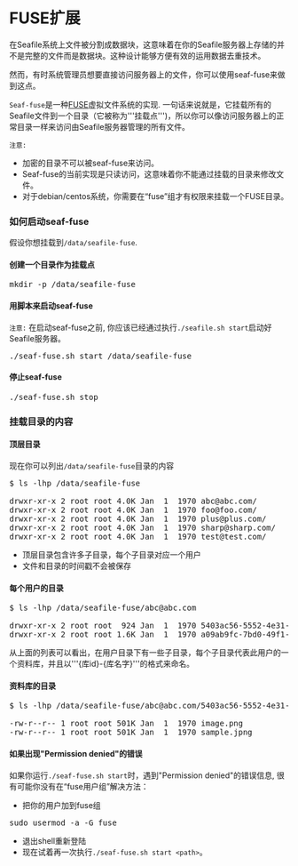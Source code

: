 # FUSE扩展

在Seafile系统上文件被分割成数据块，这意味着在你的Seafile服务器上存储的并不是完整的文件而是数据块。这种设计能够方便有效的运用数据去重技术。

然而，有时系统管理员想要直接访问服务器上的文件，你可以使用seaf-fuse来做到这点。

`Seaf-fuse`是一种[FUSE](http://fuse.sourceforge.net)虚拟文件系统的实现. 一句话来说就是，它挂载所有的Seafile文件到一个目录（它被称为'''挂载点''')，所以你可以像访问服务器上的正常目录一样来访问由Seafile服务器管理的所有文件。

```注意:```
* 加密的目录不可以被seaf-fuse来访问。
* Seaf-fuse的当前实现是只读访问，这意味着你不能通过挂载的目录来修改文件。
* 对于debian/centos系统，你需要在“fuse”组才有权限来挂载一个FUSE目录。

### 如何启动seaf-fuse

假设你想挂载到`/data/seafile-fuse`.

#### 创建一个目录作为挂载点

<pre>
mkdir -p /data/seafile-fuse
</pre>

#### 用脚本来启动seaf-fuse

```注意:``` 在启动seaf-fuse之前, 你应该已经通过执行`./seafile.sh start`启动好Seafile服务器。

<pre>
./seaf-fuse.sh start /data/seafile-fuse
</pre>

#### 停止seaf-fuse

<pre>
./seaf-fuse.sh stop
</pre>

### 挂载目录的内容

#### 顶层目录

现在你可以列出`/data/seafile-fuse`目录的内容

<pre>
$ ls -lhp /data/seafile-fuse

drwxr-xr-x 2 root root 4.0K Jan  1  1970 abc@abc.com/
drwxr-xr-x 2 root root 4.0K Jan  1  1970 foo@foo.com/
drwxr-xr-x 2 root root 4.0K Jan  1  1970 plus@plus.com/
drwxr-xr-x 2 root root 4.0K Jan  1  1970 sharp@sharp.com/
drwxr-xr-x 2 root root 4.0K Jan  1  1970 test@test.com/
</pre>

* 顶层目录包含许多子目录，每个子目录对应一个用户
* 文件和目录的时间戳不会被保存

#### 每个用户的目录

<pre>
$ ls -lhp /data/seafile-fuse/abc@abc.com

drwxr-xr-x 2 root root  924 Jan  1  1970 5403ac56-5552-4e31-a4f1-1de4eb889a5f_Photos/
drwxr-xr-x 2 root root 1.6K Jan  1  1970 a09ab9fc-7bd0-49f1-929d-6abeb8491397_My Notes/
</pre>

从上面的列表可以看出，在用户目录下有一些子目录，每个子目录代表此用户的一个资料库，并且以'''{库id}-{库名字}'''的格式来命名。

#### 资料库的目录

<pre>
$ ls -lhp /data/seafile-fuse/abc@abc.com/5403ac56-5552-4e31-a4f1-1de4eb889a5f_Photos/

-rw-r--r-- 1 root root 501K Jan  1  1970 image.png
-rw-r--r-- 1 root root 501K Jan  1  1970 sample.jpng
</pre>

#### 如果出现"Permission denied"的错误

如果你运行`./seaf-fuse.sh start`时，遇到"Permission denied"的错误信息, 很有可能你没有在“fuse用户组”解决方法：

* 把你的用户加到fuse组
<pre>
sudo usermod -a -G fuse <your-user-name>
</pre>

* 退出shell重新登陆
* 现在试着再一次执行`./seaf-fuse.sh start <path>`。

